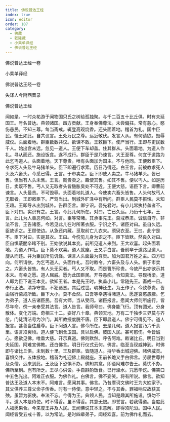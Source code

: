 ```yaml
---
title: 佛说普达王经
index: true
icon: editor
order: 107
category:
  - 佛藏
  - 乾隆藏
  - 小乘单译经
  - 佛说普达王经
---
```


佛说普达王经一卷  

小乘单译经  

佛说普达王经一卷  

失译人今附西晋录  

佛说普达王经  

闻如是。一时众祐游于闻物国只氏之树给孤独聚。与千二百五十比丘俱。时有夫延国王。号名普达。典领诸国。四方贡献。王身奉佛尊法。未尝偏抂。常有慈心。愍伤愚民。不知三尊。每当斋戒。辄登高观烧香。还头面着地。稽首为礼。国中臣民。怪王如此。自共议言。王处万民之尊。远近敬伏。发言人从。有何请欲。毁辱威仪。头面着地。群臣数数共议。欲谏不敢。王敕臣下。使严当行。王即与吏民数千人。始出宫未远。忽见一道人。王便下车却盖。住其群从。头面着地。为道人作礼。寻从而还。施设饭食。遂不成行。群臣于是乃谏言。大王至尊。何宜于道路为此乞丐道人。头面着地。天下尊贵。唯有头面加为国主。不与他同。王便敕臣下。令求死人头及牛马猪羊头。臣下即遍行求索。历日乃得还。白王言。前被教求死人头及六畜头。今悉已得。王言。于市卖之。臣下即使人卖之。牛马猪羊头。皆已售。但当有人头未售。王言。贱贵卖之。趣使其售。如其不售。便以丐人。如是历日。卖既不售。丐人又无取者头皆膖胀臭处不可近。王便大怒。语臣下言。卿曹前谏言。人头最贵。不可毁辱。头面着地礼道人。今使卖六畜头皆售。人头何故丐人无取者。王即敕臣下。严驾当出。到城外旷泽中有所问。群臣人民莫不振悚。未知王趣。王即导从出到城外。告群臣言。卿宁识。吾先君时。有小儿常执持盖者不。臣下对曰。实识有之。王言。今此儿何所在。对曰。亡已久远。乃历十七年。王言。此儿为人善恶何如。对言。臣等常睹。其承事先王。斋戒恭肃。诚信自守。非法不言。王告诸臣。今若见此儿在时所著衣服。宁识之不。诸臣对曰。虽自久远。臣故识之。王顾使边。从急还内藏。觅取前亡儿衣来。须臾衣至。王曰。此宁是不。臣下对曰。实是其衣。王曰。今傥见儿身为识之不。臣下皆默。然良久对曰。臣自惧蔽闇卒睹不别。王始欲说其本变。前所见道人来到。王大欢喜。起头面着地。为道人作礼。臣下莫不欢喜。道人就座。王叉手白言。吾前卒于道路见道人。旋从而还。并为臣民所见讥怪。谏言人头面最为尊贵。加为国君万姓之主。四方归向。何所请欲。为乞丐道人。头面作礼。吾时敕令。六畜头及与人头。俱于市卖之。六畜头皆售。有人头无买者。丐人又不取。而是曹所珍贵。今故严出亦欲示其本末。有幸之愿。道人屈威。愿为此国臣民。开导愚痴。令知真法。导现桥梁。道人即为臣下说王本变。欲知王者。本是先王时。执盖小儿。常随先王。斋戒一日。奉行正法。清净守意。不犯诸恶。其后过世。魂神还生。为王作子。今致尊贵。皆由宿行斋戒所致。臣下大小。莫不佥然。曰吾等幸遇得睹道人。愿遂哀愍愚朦。乞为弟子。道人告诸臣民。吾有大师。当从受问。诸臣报言。愿闻大师何所施行。皆尽年命。傥一亲奉受其法言。道人告言。我师号曰。佛身能飞行。顶有圆光。分身散体。变化万端。奇相三十二。姿好八十章。典领天地。万有二千独步三界莫与齐伦。门徒清洁号为沙门。其所教授度脱不唐。臣下即启道人。佛宁可得见不。道人报言。甚善当往启尊。臣下问道人言。佛今所在。去是几何。道人报言乃六千余里。语言须臾顷。道人便飞到舍卫国。具以启佛。彼国人民。甚可愍伤。今皆诚心。愿欲见佛。唯垂大慈。开示真道。佛则默然。呼告阿难。敕诸比丘。明日当到夫延国。阿难宣佛教。还白佛言。明日行仪式云何。佛言。临至当现威神到。时佛即与诸比丘俱。未到数十里。王及群臣。皆随道人。持华香出城迎佛。睹佛威灵。喜惧交并。五体投地。稽首为礼迎佛上殿就座。王前长跪叉手白佛言。劳屈世尊并及众僧。远来到此。王及臣下恐惧不办。佛知其意。即语阿难尔告王。莫忧不办。佛所至到。岂有所乏。王尽心供设。手自斟酌饭食。已行澡水。咒愿毕讫。佛笑口中五色光出。阿难正衣服。为佛作礼。白佛言。佛不妄笑。将有所说。佛言。欲知普达王及道人本末不。阿难言。愿闻其事。佛言。乃昔摩诃文佛时王为大姓家子。其父供养三尊父命子传香。时有一侍使。意中轻之。不与其香。罪福响应故获其殃。虽暂为驱使。奉法不忘。今得为王。典领人民。当知是趣其所施设。慎勿不平。道人本是侍使。时不得香。虽不得香。其意无恨。即誓言。若我得道。当度此人福愿果合。今来度王并及人民。王闻佛说其本末意解。即得须陀洹。国中人民。闻经皆受五戒十善。以为常法。是时四辈弟子。闻经欢喜。前为佛作礼而去。  
